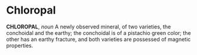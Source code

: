 # Chloropal

**CHLOROPAL**, _noun_ A newly observed mineral, of two varieties, the conchoidal and the earthy; the conchoidal is of a pistachio green color; the other has an earthy fracture, and both varieties are possessed of magnetic properties.